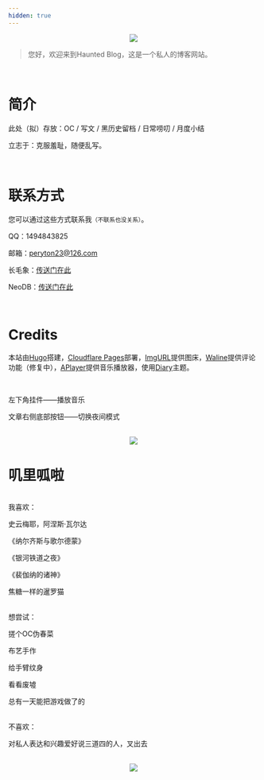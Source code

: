 ```yaml
---
hidden: true
---
```


<center><img src="https://s3.bmp.ovh/imgs/2025/08/12/46d026b396bb06e3.png"></center>

<blockquote>您好，欢迎来到Haunted Blog，这是一个私人的博客网站。</blockquote>

<br/>

# 简介

此处（拟）存放：OC / 写文 / 黑历史留档 / 日常唠叨 / 月度小结

立志于：克服羞耻，随便乱写。

<br/>

# 联系方式

您可以通过这些方式联系我<small>（不联系也没关系）</small>。

QQ：1494843825

邮箱：peryton23@126.com

长毛象：<a href="https://wxw.moe/@Oroboros" target="_blank">传送门在此</a>

NeoDB：<a href="https://neodb.social/users/Leto/" target="_blank">传送门在此</a>

<br/>

# Credits

本站由<a href="https://gohugo.io/" target="_blank">Hugo</a>搭建，<a href="https://www.cloudflare.com/zh-cn/developer-platform/products/pages/" target="_blank">Cloudflare Pages</a>部署，<a href="https://www.imgurl.org/" target="_blank">ImgURL</a>提供图床，<a href="https://waline.js.org/" target="_blank">Waline</a>提供评论功能（修复中），<a href="https://aplayer.js.org/" target="_blank">APlayer</a>提供音乐播放器，使用<a href="https://github.com/amazingrise/hugo-theme-diary" target="_blank">Diary</a>主题。

<br/>

左下角挂件——播放音乐

文章右侧底部按钮——切换夜间模式

<br/>

<center><img src="https://s3.bmp.ovh/imgs/2025/08/05/261797d37b64eb9a.png"></center>

# 叽里呱啦

<br/>我喜欢：

史云梅耶，阿涅斯·瓦尔达

《纳尔齐斯与歌尔德蒙》

《银河铁道之夜》

《裴伽纳的诸神》

焦糖一样的暹罗猫

<br/>想尝试：

搓个OC伪春菜

布艺手作

给手臂纹身

看看废墟

总有一天能把游戏做了的

<br/>不喜欢：

对私人表达和兴趣爱好说三道四的人，叉出去

<br/>

<center><img src="https://s3.bmp.ovh/imgs/2025/08/12/cbe633b4effa64f2.png"></center>